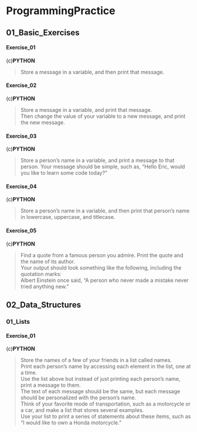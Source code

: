 # ProgrammingPractice

## 01_Basic_Exercises
#### Exercise_01
(c)**PYTHON**
>Store a message in a variable, and then print that message.
#### Exercise_02
(c)**PYTHON**
>Store a message in a variable, and print that message.<br />
>Then change the value of your variable to a new message, and print the new message.
#### Exercise_03
(c)**PYTHON**
>Store a person’s name in a variable, and print a message to that person. Your message should be simple, such as, “Hello Eric, 
>would you like to learn some code today?”
#### Exercise_04
(c)**PYTHON**
>Store a person’s name in a variable, and then print that person’s name in lowercase, uppercase, and titlecase. <br />
#### Exercise_05
(c)**PYTHON**
>Find a quote from a famous person you admire. Print the quote and the name of its author. <br />
>Your output should look something like the following, including the quotation marks:<br />
>Albert Einstein once said, “A person who never made a mistake never tried anything new.”<br />

## 02_Data_Structures

### 01_Lists

#### Exercise_01
(c)**PYTHON**
>Store the names of a few of your friends in a list called names. <br />
>Print each person’s name by accessing each element in the list, one at a time.<br />
>Use the list above but instead of just printing each person’s name, print a message to them. <br />
>The text of each message should be the same, but each message should be personalized with the person’s name.<br />
>Think of your favorite mode of transportation, such as a motorcycle or a car, and make a list that stores several examples. <br />
>Use your list to print a series of statements about these items, such as “I would like to own a Honda motorcycle.”<br />